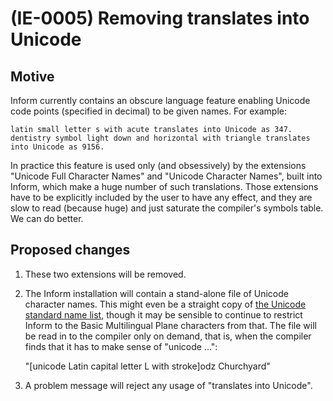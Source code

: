 # (IE-0005) Removing translates into Unicode

## Motive

Inform currently contains an obscure language feature enabling Unicode code
points (specified in decimal) to be given names. For example:

	latin small letter s with acute translates into Unicode as 347.
	dentistry symbol light down and horizontal with triangle translates into Unicode as 9156.

In practice this feature is used only (and obsessively) by the extensions
"Unicode Full Character Names" and "Unicode Character Names", built into Inform,
which make a huge number of such translations. Those extensions have to be
explicitly included by the user to have any effect, and they are slow to read
(because huge) and just saturate the compiler's symbols table. We can do better.

## Proposed changes

1. These two extensions will be removed.

2. The Inform installation will contain a stand-alone file of Unicode character
names. This might even be a straight copy of [the Unicode standard name list](https://www.unicode.org/Public/14.0.0/ucd/NamesList.txt),
though it may be sensible to continue to restrict Inform to the Basic Multilingual Plane characters from that.
The file will be read in to the compiler only on demand, that is, when the
compiler finds that it has to make sense of "unicode ...":

	"[unicode Latin capital letter L with stroke]odz Churchyard"

3. A problem message will reject any usage of "translates into Unicode".
